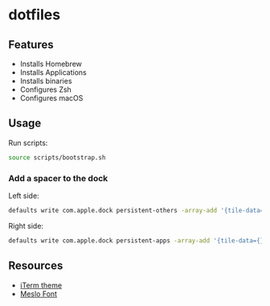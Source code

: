 # dotfiles

## Features

- Installs Homebrew
- Installs Applications
- Installs binaries
- Configures Zsh
- Configures macOS

## Usage

Run scripts:

```zsh
source scripts/bootstrap.sh
```

### Add a spacer to the dock

Left side:
```zsh
defaults write com.apple.dock persistent-others -array-add '{tile-data={}; tile-type="spacer-tile";}'
```

Right side:
```zsh
defaults write com.apple.dock persistent-apps -array-add '{tile-data={}; tile-type="spacer-tile";}'
```

## Resources

- [iTerm theme](https://raw.githubusercontent.com/mbadolato/iTerm2-Color-Schemes/master/schemes/Framer.itermcolors)
- [Meslo Font](https://github.com/ryanoasis/nerd-fonts/blob/master/patched-fonts/Meslo/L/Regular/complete/Meslo%20LG%20L%20Regular%20Nerd%20Font%20Complete%20Mono.ttf)
